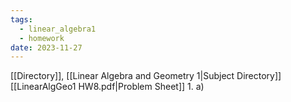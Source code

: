 ```yaml
---
tags:
  - linear_algebra1
  - homework
date: 2023-11-27
---
```

[[Directory]], [[Linear Algebra and Geometry 1|Subject Directory]]
[[LinearAlgGeo1 HW8.pdf|Problem Sheet]]
1. 
a)
